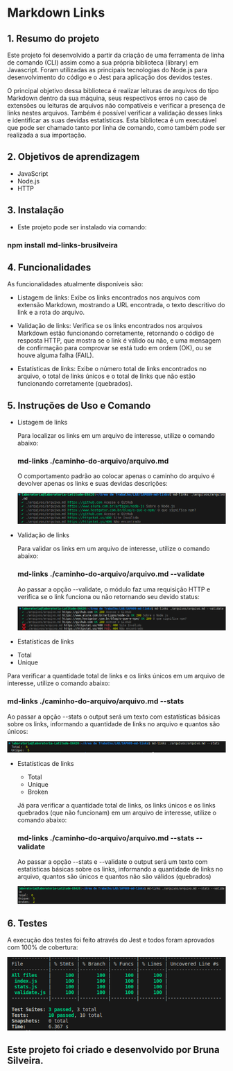 # Markdown Links

## 1. Resumo do projeto

Este projeto foi desenvolvido a partir da criação de uma ferramenta de linha de comando (CLI) assim como a sua própria biblioteca (library) em Javascript. Foram utilizadas as principais tecnologias do Node.js para desenvolvimento do código e o Jest para aplicação dos devidos testes.

O principal objetivo dessa biblioteca é realizar leituras de arquivos do tipo Markdown dentro da sua máquina, seus respectivos erros no caso de extensões ou leituras de arquivos não compatíveis e verificar a presença de links nestes arquivos. Também é possível verificar a validação desses links e identificar as suas devidas estatísticas. Esta biblioteca é um executável que pode ser chamado tanto por linha de comando, como também pode ser realizada a sua importação.
 
## 2. Objetivos de aprendizagem

* JavaScript
* Node.js
* HTTP

## 3. Instalação

* Este projeto pode ser instalado via comando:

### npm install md-links-brusilveira


## 4. Funcionalidades
As funcionalidades atualmente disponíveis são:

* Listagem de links: Exibe os links encontrados nos arquivos com extensão Markdown, mostrando a URL encontrada, o texto descritivo do link e a rota do arquivo.

* Validação de links: Verifica se os links encontrados nos arquivos Markdown estão funcionando corretamente, retornando o código de resposta HTTP, que mostra se o link é válido ou não, e uma mensagem de confirmação para comprovar se está tudo em ordem (OK), ou se houve alguma falha (FAIL).

* Estatísticas de links: Exibe o número total de links encontrados no arquivo, o total de links únicos e o total de links que não estão funcionando corretamente (quebrados).

## 5. Instruções de Uso e Comando

* Listagem de links

  Para localizar os links em um arquivo de interesse, utilize o comando abaixo:

  ### md-links ./caminho-do-arquivo/arquivo.md

  O comportamento padrão ao colocar apenas o caminho do arquivo é devolver apenas os links e suas devidas descrições:

  ![Validate False](validatefalse.png)

* Validação de links
   
  Para validar os links em um arquivo de interesse, utilize o comando abaixo:

  ### md-links ./caminho-do-arquivo/arquivo.md --validate

  Ao passar a opção --validate, o módulo faz uma requisição HTTP e verifica se o link funciona ou não retornando seu devido status:

  ![Validate](validate.png)

* Estatísticas de links
 - Total
 - Unique

  
  Para verificar a quantidade total de links e os links únicos em um arquivo de interesse, utilize o comando abaixo:

  ### md-links ./caminho-do-arquivo/arquivo.md --stats

  Ao passar a opção --stats o output será um texto com estatísticas básicas sobre os links, informando a quantidade de links no arquivo e quantos são únicos:

  ![Estatísticas](stats.png)

* Estatísticas de links
  - Total
  - Unique
  - Broken

  Já para verificar a quantidade total de links, os links únicos e os links quebrados (que não funcionam) em um arquivo de interesse, utilize o comando abaixo:

  ###  md-links ./caminho-do-arquivo/arquivo.md --stats --validate

  Ao passar a opção --stats e --validate o output será um texto com estatísticas básicas sobre os links, informando a quantidade de links no arquivo, quantos são únicos e quantos não são válidos (quebrados)

  ![Estatísticas - quebrados](statsevalidate.png)

## 6. Testes

A execução dos testes foi feito através do Jest e todos foram aprovados com 100% de cobertura:

  ![Testes](Testes.png)

  

## Este projeto foi criado e desenvolvido por Bruna Silveira.




